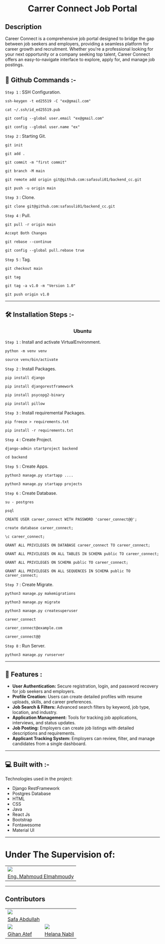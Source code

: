 <h1 align="center" id="title">Carrer Connect Job Portal</h1>

<h2 id="description">Description</h2>

<p>
Career Connect is a comprehensive job portal designed to bridge the gap between job seekers and employers, providing a seamless platform for career growth and recruitment. Whether you're a professional looking for your next opportunity or a company seeking top talent, Career Connect offers an easy-to-navigate interface to explore, apply for, and manage job postings.
</p>

## 🔧 Github Commands :-

`Step 1` : SSH Configuration.

```
ssh-keygen -t ed25519 -C "ex@gmail.com"
```

```
cat ~/.ssh/id_ed25519.pub
```

```
git config --global user.email "ex@gmail.com"
```

```
git config --global user.name "ex"
```

`Step 2` : Starting Git.

```
git init
```

```
git add .
```

```
git commit -m "first commit"
```

```
git branch -M main
```

```
git remote add origin git@github.com:safasuli01/backend_cc.git
```

```
git push -u origin main
```

`Step 3` : Clone.

```
git clone git@github.com:safasuli01/backend_cc.git
```

`Step 4` : Pull.

```
git pull -r origin main
```

```
Accept Both Changes
```

```
git rebase --continue
```

```
git config --global pull.rebase true
```

`Step 5` : Tag.

```
git checkout main
```

```
git tag
```

```
git tag -a v1.0 -m "Version 1.0"
```

```
git push origin v1.0
```

---

## 🛠️ Installation Steps :-

<h3 align="center"> Ubuntu </h3>

`Step 1` : Install and activate VirtualEnvironment.

```
python -m venv venv
```

```
source venv/bin/activate
```

`Step 2` : Install Packages.

```
pip install django
```

```
pip install djangorestframework
```

```
pip install psycopg2-binary
```

```
pip install pillow
```

`Step 3` : Install requiremental Packages.

```
pip freeze > requirements.txt
```

```
pip install -r requirements.txt
```

`Step 4` : Create Project.

```
django-admin startproject backend
```

```
cd backend
```

`Step 5` : Create Apps.

```
python3 manage.py startapp ....
```

```
python3 manage.py startapp projects
```
`Step 6` : Create Database.

```
su - postgres
```

```
psql
```

```
CREATE USER career_connect WITH PASSWORD 'career_connect@@';
```

```
create database career_connect;
```

```
\c career_connect;
```

```
GRANT ALL PRIVILEGES ON DATABASE career_connect TO career_connect;
```

```
GRANT ALL PRIVILEGES ON ALL TABLES IN SCHEMA public TO career_connect;
```

```
GRANT ALL PRIVILEGES ON SCHEMA public TO career_connect;
```

```
GRANT ALL PRIVILEGES ON ALL SEQUENCES IN SCHEMA public TO career_connect;
```

`Step 7` : Create Migrate.

```
python3 manage.py makemigrations
```

```
python3 manage.py migrate
```

```
python3 manage.py createsuperuser
```

```
career_connect
```

```
career_connect@example.com
```

```
career_connect@@
```

`Step 8` : Run Server.

```
python3 manage.py runserver
```


---

## 🧐 Features :

<ul>
<li>
    <b>User Authentication:</b> Secure registration, login, and password recovery for job seekers and employers.
</li>

<li>
    <b>Profile Creation:</b> Users can create detailed profiles with resume uploads, skills, and career preferences.
</li>
<li>
    <b>Job Search & Filters:</b> Advanced search filters by keyword, job type, location, and industry.
</li>
<li>
    <b>Application Management:</b> Tools for tracking job applications, interviews, and status updates.
</li>
<li>
    <b>Job Posting:</b> Employers can create job listings with detailed descriptions and requirements.
</li>
<li>
    <b>Applicant Tracking System:</b> Employers can review, filter, and manage candidates from a single dashboard.
</li>
</ul>

---

## 💻 Built with :-

Technologies used in the project:

-   Django RestFramework
-   Postgres Database
-   HTML
-   CSS
-   Java
-   React Js
-   Bootstrap
-   Fontawesome
-   Material UI

---
<h1>Under The Supervision of:</h1>
<table>
    <tr>
        <td>
            <img src="https://avatars.githubusercontent.com/u/84921583?v=4"></img>
        </td>
    </tr>
    <tr>
        <td>
            <a href="https://github.com/Ma7moudHelmi">Eng. Mahmoud Elmahmoudy</a>
        </td>
    </tr>
</table>

---

## Contributors

<table>
    <tr>
        <td>
            <img src="https://avatars.githubusercontent.com/u/171288314?v=4"></img>
        </td>
    </tr>
    <tr>
        <td>
            <a href="https://github.com/safasuli01">Safa Abdullah</a>
        </td>
    </tr>
    <tr>
        <td>
            <img src="https://avatars.githubusercontent.com/u/167586570?v=4"></img>
        </td>
        <td>
            <img src="https://avatars.githubusercontent.com/u/144252185?v=4"></img>
        </td>
    </tr>
    <tr>
        <td>
            <a href="https://github.com/gihannazmy">Gihan Atef</a>
        </td>
        <td>
            <a href="https://github.com/Helana-99">Helana Nabil</a>
        </td>
    </tr>
</table>


